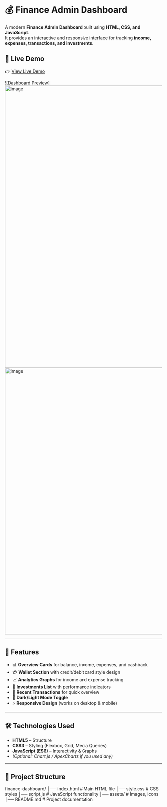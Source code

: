 # 💰 Finance Admin Dashboard  

A modern **Finance Admin Dashboard** built using **HTML, CSS, and JavaScript**.  
It provides an interactive and responsive interface for tracking **income, expenses, transactions, and investments**.  

## 🔗 Live Demo  

👉 [View Live Demo](https://financeadmindashbord-git-main-shehnaz-rs-projects.vercel.app/)  


![Dashboard Preview]
<img width="1902" height="905" alt="image" src="https://github.com/user-attachments/assets/ef008a2c-2646-4a1d-88d3-4356d5a9aa14" />  
<img width="1878" height="855" alt="image" src="https://github.com/user-attachments/assets/b9b98bda-d28f-4bab-801c-b2090e3b8574" />

---

## 🚀 Features  

- 📊 **Overview Cards** for balance, income, expenses, and cashback  
- 💳 **Wallet Section** with credit/debit card style design  
- 📈 **Analytics Graphs** for income and expense tracking  
- 💼 **Investments List** with performance indicators  
- 🧾 **Recent Transactions** for quick overview  
- 🌙 **Dark/Light Mode Toggle**  
- ⚡ **Responsive Design** (works on desktop & mobile)  

---

## 🛠️ Technologies Used  

- **HTML5** – Structure  
- **CSS3** – Styling (Flexbox, Grid, Media Queries)  
- **JavaScript (ES6)** – Interactivity & Graphs  
- *(Optional: Chart.js / ApexCharts if you used any)*  

---

## 📂 Project Structure  
finance-dashboard/
│── index.html # Main HTML file
│── style.css # CSS styles
│── script.js # JavaScript functionality
│── assets/ # Images, icons
│── README.md # Project documentation
